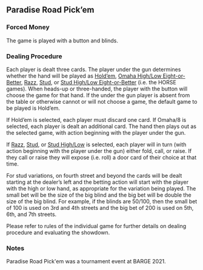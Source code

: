 Paradise Road Pick’em
---------------------

### Forced Money

The game is played with a button and blinds.


### Dealing Procedure

Each player is dealt three cards. The player under the gun determines whether
the hand will be played as [Hold’em](./holdem.md), [Omaha High/Low
Eight-or-Better](./omaha-high-low-eight-or-better.md), [Razz](./razz.md),
[Stud](./stud.md), or [Stud High/Low
Eight-or-Better](./stud-high-low-eight-or-better.md) (i.e. the HORSE
games). When heads-up or three-handed, the player with the button will choose
the game for that hand. If the under the gun player is absent from the table or
otherwise cannot or will not choose a game, the default game to be played is
Hold’em.

If Hold’em is selected, each player must discard one card. If Omaha/8 is selected,
each player is dealt an additional card. The hand then plays out as the selected
game, with action beginning with the player under the gun.

If [Razz](./razz.md), [Stud](./stud.md), or [Stud
High/Low](stud-high-low-eight-or-better.md) is selected, each player will in
turn (with action beginning with the player under the gun) either fold, call,
or raise. If they call or raise they will expose (i.e. roll) a door card of
their choice at that time.

For stud variations, on fourth street and beyond the cards will be dealt starting at
the dealer’s left and the betting action will start with the player with the high or
low hand, as appropriate for the variation being played. The small bet will be the
size of the big blind and the big bet will be double the size of the big blind. For
example, if the blinds are 50/100, then the small bet of 100 is used on 3rd and 4th
streets and the big bet of 200 is used on 5th, 6th, and 7th streets.

Please refer to rules of the individual game for further details on dealing procedure
and evaluating the showdown.

### Notes

Paradise Road Pick'em was a tournament event at BARGE 2021.

